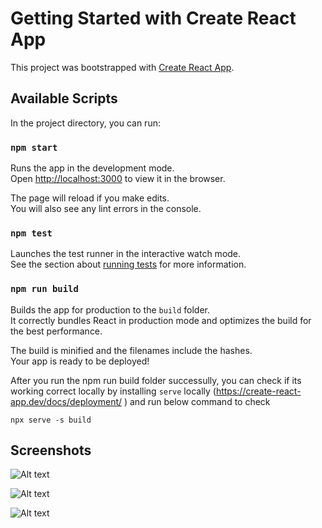 # Getting Started with Create React App

This project was bootstrapped with [Create React App](https://github.com/facebook/create-react-app).

## Available Scripts

In the project directory, you can run:

### `npm start`

Runs the app in the development mode.\
Open [http://localhost:3000](http://localhost:3000) to view it in the browser.

The page will reload if you make edits.\
You will also see any lint errors in the console.

### `npm test`

Launches the test runner in the interactive watch mode.\
See the section about [running tests](https://facebook.github.io/create-react-app/docs/running-tests) for more information.

### `npm run build`

Builds the app for production to the `build` folder.\
It correctly bundles React in production mode and optimizes the build for the best performance.

The build is minified and the filenames include the hashes.\
Your app is ready to be deployed!

After you run the npm run build folder successully, you can check if its working correct locally by installing `serve` locally (https://create-react-app.dev/docs/deployment/ ) and run below command to check

`npx serve -s build` 

## Screenshots

![Alt text](https://github.com/usman10scorpio/usman-iqbal-githubsearch-web/blob/main/public/screenshots/one.png "User Inteface mains screen")

![Alt text](https://github.com/usman10scorpio/usman-iqbal-githubsearch-web/blob/main/public/screenshots/two.png "Search results - web")

![Alt text](https://github.com/usman10scorpio/usman-iqbal-githubsearch-web/blob/main/public/screenshots/three.png "Search results - mobile")

